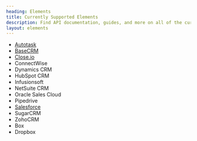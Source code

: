 ```yaml
---
heading: Elements
title: Currently Supported Elements
description: Find API documentation, guides, and more on all of the currently supported Elements.
layout: elements
---
```


* [Autotask](./elements/autotask/index.html)
* [BaseCRM](./elements/basecrm/index.html)
* [Close.io](./elements/closeio/index.html)
* ConnectWise
* Dynamics CRM
* HubSpot CRM
* Infusionsoft
* NetSuite CRM
* Oracle Sales Cloud
* Pipedrive
* [Salesforce](./elements/salesforce/index.html)
* SugarCRM
* ZohoCRM
* Box
* Dropbox
